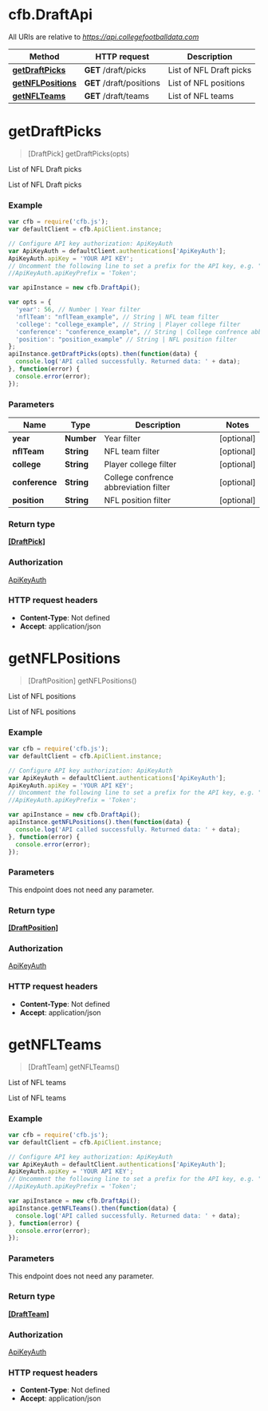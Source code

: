 # cfb.DraftApi

All URIs are relative to *https://api.collegefootballdata.com*

Method | HTTP request | Description
------------- | ------------- | -------------
[**getDraftPicks**](DraftApi.md#getDraftPicks) | **GET** /draft/picks | List of NFL Draft picks
[**getNFLPositions**](DraftApi.md#getNFLPositions) | **GET** /draft/positions | List of NFL positions
[**getNFLTeams**](DraftApi.md#getNFLTeams) | **GET** /draft/teams | List of NFL teams


<a name="getDraftPicks"></a>
# **getDraftPicks**
> [DraftPick] getDraftPicks(opts)

List of NFL Draft picks

List of NFL Draft picks

### Example
```javascript
var cfb = require('cfb.js');
var defaultClient = cfb.ApiClient.instance;

// Configure API key authorization: ApiKeyAuth
var ApiKeyAuth = defaultClient.authentications['ApiKeyAuth'];
ApiKeyAuth.apiKey = 'YOUR API KEY';
// Uncomment the following line to set a prefix for the API key, e.g. "Token" (defaults to null)
//ApiKeyAuth.apiKeyPrefix = 'Token';

var apiInstance = new cfb.DraftApi();

var opts = { 
  'year': 56, // Number | Year filter
  'nflTeam': "nflTeam_example", // String | NFL team filter
  'college': "college_example", // String | Player college filter
  'conference': "conference_example", // String | College confrence abbreviation filter
  'position': "position_example" // String | NFL position filter
};
apiInstance.getDraftPicks(opts).then(function(data) {
  console.log('API called successfully. Returned data: ' + data);
}, function(error) {
  console.error(error);
});

```

### Parameters

Name | Type | Description  | Notes
------------- | ------------- | ------------- | -------------
 **year** | **Number**| Year filter | [optional] 
 **nflTeam** | **String**| NFL team filter | [optional] 
 **college** | **String**| Player college filter | [optional] 
 **conference** | **String**| College confrence abbreviation filter | [optional] 
 **position** | **String**| NFL position filter | [optional] 

### Return type

[**[DraftPick]**](DraftPick.md)

### Authorization

[ApiKeyAuth](../README.md#ApiKeyAuth)

### HTTP request headers

 - **Content-Type**: Not defined
 - **Accept**: application/json

<a name="getNFLPositions"></a>
# **getNFLPositions**
> [DraftPosition] getNFLPositions()

List of NFL positions

List of NFL positions

### Example
```javascript
var cfb = require('cfb.js');
var defaultClient = cfb.ApiClient.instance;

// Configure API key authorization: ApiKeyAuth
var ApiKeyAuth = defaultClient.authentications['ApiKeyAuth'];
ApiKeyAuth.apiKey = 'YOUR API KEY';
// Uncomment the following line to set a prefix for the API key, e.g. "Token" (defaults to null)
//ApiKeyAuth.apiKeyPrefix = 'Token';

var apiInstance = new cfb.DraftApi();
apiInstance.getNFLPositions().then(function(data) {
  console.log('API called successfully. Returned data: ' + data);
}, function(error) {
  console.error(error);
});

```

### Parameters
This endpoint does not need any parameter.

### Return type

[**[DraftPosition]**](DraftPosition.md)

### Authorization

[ApiKeyAuth](../README.md#ApiKeyAuth)

### HTTP request headers

 - **Content-Type**: Not defined
 - **Accept**: application/json

<a name="getNFLTeams"></a>
# **getNFLTeams**
> [DraftTeam] getNFLTeams()

List of NFL teams

List of NFL teams

### Example
```javascript
var cfb = require('cfb.js');
var defaultClient = cfb.ApiClient.instance;

// Configure API key authorization: ApiKeyAuth
var ApiKeyAuth = defaultClient.authentications['ApiKeyAuth'];
ApiKeyAuth.apiKey = 'YOUR API KEY';
// Uncomment the following line to set a prefix for the API key, e.g. "Token" (defaults to null)
//ApiKeyAuth.apiKeyPrefix = 'Token';

var apiInstance = new cfb.DraftApi();
apiInstance.getNFLTeams().then(function(data) {
  console.log('API called successfully. Returned data: ' + data);
}, function(error) {
  console.error(error);
});

```

### Parameters
This endpoint does not need any parameter.

### Return type

[**[DraftTeam]**](DraftTeam.md)

### Authorization

[ApiKeyAuth](../README.md#ApiKeyAuth)

### HTTP request headers

 - **Content-Type**: Not defined
 - **Accept**: application/json

